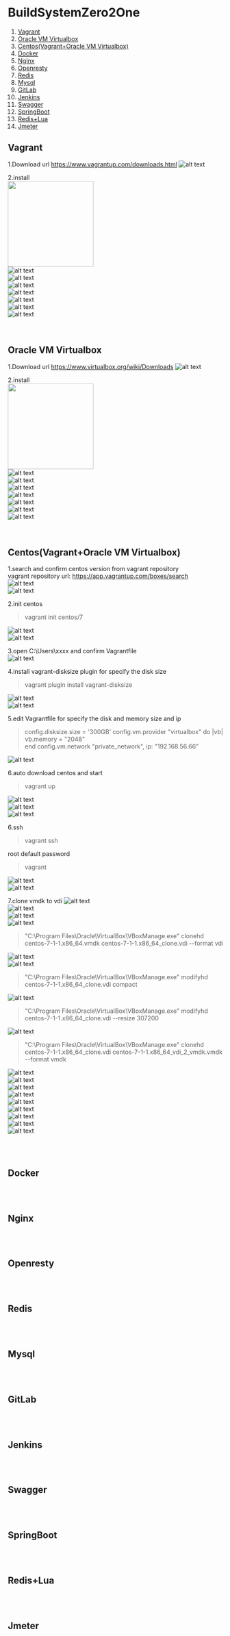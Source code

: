 # BuildSystemZero2One
1. [Vagrant](#vagrant)
2. [Oracle VM Virtualbox](#virtualbox)
3. [Centos(Vagrant+Oracle VM Virtualbox)](#centos)
4. [Docker](#docker)
5. [Nginx](#nginx)
6. [Openresty](#openresty)
7. [Redis](#redis)
8. [Mysql](#mysql)
9. [GitLab](#gitLab)
10. [Jenkins](#jenkins)
11. [Swagger](#swagger)
12. [SpringBoot](#springBoot)
13. [Redis+Lua](#redisLua)
14. [Jmeter](#jmeter)

<a id="vagrant"></a>
## Vagrant
1.Download url
https://www.vagrantup.com/downloads.html
![alt text](images/Vagrant/Vagrant1.PNG)

2.install</br>
<img src="images/Vagrant/Vagrant2.png" width="200"></br>
![alt text](images/Vagrant/Vagrant3.PNG)</br>
![alt text](images/Vagrant/Vagrant4.png)</br>
![alt text](images/Vagrant/Vagrant5.png)</br>
![alt text](images/Vagrant/Vagrant6.png)</br>
![alt text](images/Vagrant/Vagrant7.png)</br>
![alt text](images/Vagrant/Vagrant8.png)</br>
![alt text](images/Vagrant/Vagrant9.png)</br>
</br>
</br>
<a id="virtualbox"></a>
## Oracle VM Virtualbox
1.Download url
https://www.virtualbox.org/wiki/Downloads
![alt text](/images/Virtualbox/Virtualbox1.PNG?raw=true)

2.install</br>
<img src="images/Virtualbox/Virtualbox2.png" width="200"></br>
![alt text](images/Virtualbox/Virtualbox3.png)</br>
![alt text](images/Virtualbox/Virtualbox4.png)</br>
![alt text](images/Virtualbox/Virtualbox5.png)</br>
![alt text](images/Virtualbox/Virtualbox6.png)</br>
![alt text](images/Virtualbox/Virtualbox7.png)</br>
![alt text](images/Virtualbox/Virtualbox8.png)</br>
![alt text](images/Virtualbox/Virtualbox9.png)</br>
</br>
</br>

<a id="centos"></a>
## Centos(Vagrant+Oracle VM Virtualbox)
1.search and confirm centos version from vagrant repository</br>
vagrant repository url: https://app.vagrantup.com/boxes/search</br>
![alt text](images/Centos/centos1.png)</br>
![alt text](images/Centos/centos2.png)</br>

2.init centos </br>

>vagrant init centos/7

![alt text](images/Centos/centos3.png)</br>
![alt text](images/Centos/centos4.png)</br>

3.open C:\Users\xxxx and confirm Vagrantfile</br>
![alt text](images/Centos/centos5.png)</br>

4.install vagrant-disksize plugin for specify the disk size</br>

>vagrant plugin install vagrant-disksize</br>

![alt text](images/Centos/centos6.png)</br>
![alt text](images/Centos/centos7.png)</br>

5.edit Vagrantfile for specify the disk and memory size and ip</br>

>  config.disksize.size = '300GB'
>  config.vm.provider "virtualbox" do |vb| 
>     vb.memory = "2048"                   
>  end 
>  config.vm.network "private_network", ip: "192.168.56.66"

![alt text](images/Centos/centos8.png)</br>

6.auto download centos and start </br>

>vagrant up

![alt text](images/Centos/centos9.png)</br>
![alt text](images/Centos/centos10.png)</br>
![alt text](images/Centos/centos11.png)</br>

6.ssh </br>

>vagrant ssh

root default password 
>vagrant

![alt text](images/Centos/centos12.png)</br>
![alt text](images/Centos/centos13.png)</br>

7.clone vmdk to vdi 
![alt text](images/Centos/centos14.png)</br>
![alt text](images/Centos/centos15.png)</br>
![alt text](images/Centos/centos16.png)</br>
![alt text](images/Centos/centos17.png)</br>

>"C:\Program Files\Oracle\VirtualBox\VBoxManage.exe" clonehd centos-7-1-1.x86_64.vmdk centos-7-1-1.x86_64_clone.vdi --format vdi</br>

![alt text](images/Centos/centos18.png)</br>
![alt text](images/Centos/centos19.png)</br>

>"C:\Program Files\Oracle\VirtualBox\VBoxManage.exe" modifyhd centos-7-1-1.x86_64_clone.vdi compact</br>

![alt text](images/Centos/centos20.png)</br>

>"C:\Program Files\Oracle\VirtualBox\VBoxManage.exe" modifyhd centos-7-1-1.x86_64_clone.vdi --resize 307200</br>

![alt text](images/Centos/centos21.png)</br>

>"C:\Program Files\Oracle\VirtualBox\VBoxManage.exe" clonehd centos-7-1-1.x86_64_clone.vdi centos-7-1-1.x86_64_vdi_2_vmdk.vmdk --format vmdk</br>

![alt text](images/Centos/centos22.png)</br>
![alt text](images/Centos/centos23.png)</br>
![alt text](images/Centos/centos24.png)</br>
![alt text](images/Centos/centos25.png)</br>
![alt text](images/Centos/centos26.png)</br>
![alt text](images/Centos/centos27.png)</br>
![alt text](images/Centos/centos28.png)</br>
![alt text](images/Centos/centos29.png)</br>
![alt text](images/Centos/centos30.png)</br>

</br>
</br>

<a id="docker"></a>
## Docker
</br>
</br>

<a id="nginx"></a>
## Nginx
</br>
</br>

<a id="openresty"></a>
## Openresty
</br>
</br>
<a id="redis"></a>

## Redis
</br>
</br>
<a id="mysql"></a>

## Mysql
</br>
</br>

<a id="gitLab"></a>
## GitLab
</br>
</br>

<a id="jenkins"></a>
## Jenkins
</br>
</br>

<a id="swagger"></a>
## Swagger
</br>
</br>
<a id="springBoot"></a>

## SpringBoot
</br>
</br>

<a id="redisLua"></a>
## Redis+Lua
</br>
</br>

<a id="jmeter"></a>
## Jmeter
</br>
</br>
